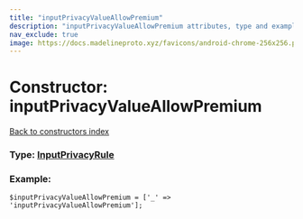 ```yaml
---
title: "inputPrivacyValueAllowPremium"
description: "inputPrivacyValueAllowPremium attributes, type and example"
nav_exclude: true
image: https://docs.madelineproto.xyz/favicons/android-chrome-256x256.png
---
```

# Constructor: inputPrivacyValueAllowPremium  
[Back to constructors index](/API_docs/constructors/index.html)






### Type: [InputPrivacyRule](/API_docs/types/InputPrivacyRule.html)


### Example:

```
$inputPrivacyValueAllowPremium = ['_' => 'inputPrivacyValueAllowPremium'];
```  
